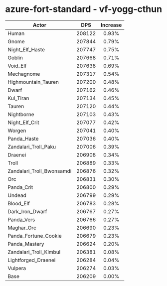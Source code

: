 # azure-fort-standard - vf-yogg-cthun
| Actor | DPS | Increase |
|---|:---:|:---:|
|Human|208122|0.93%|
|Gnome|207844|0.79%|
|Night_Elf_Haste|207747|0.75%|
|Goblin|207668|0.71%|
|Void_Elf|207638|0.69%|
|Mechagnome|207317|0.54%|
|Highmountain_Tauren|207200|0.48%|
|Dwarf|207162|0.46%|
|Kul_Tiran|207134|0.45%|
|Tauren|207120|0.44%|
|Nightborne|207103|0.43%|
|Night_Elf_Crit|207077|0.42%|
|Worgen|207041|0.40%|
|Panda_Haste|207036|0.40%|
|Zandalari_Troll_Paku|207006|0.39%|
|Draenei|206908|0.34%|
|Troll|206889|0.33%|
|Zandalari_Troll_Bwonsamdi|206876|0.32%|
|Orc|206831|0.30%|
|Panda_Crit|206800|0.29%|
|Undead|206799|0.29%|
|Blood_Elf|206783|0.28%|
|Dark_Iron_Dwarf|206767|0.27%|
|Panda_Vers|206766|0.27%|
|Maghar_Orc|206690|0.23%|
|Panda_Fortune_Cookie|206679|0.23%|
|Panda_Mastery|206624|0.20%|
|Zandalari_Troll_Kimbul|206381|0.08%|
|Lightforged_Draenei|206284|0.04%|
|Vulpera|206274|0.03%|
|Base|206209|0.00%|
